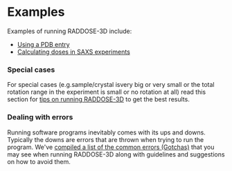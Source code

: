 # Examples

Examples of running RADDOSE-3D include:
- [Using a PDB entry](https://github.com/GarmanGroup/RADDOSE-3D/tree/master/examples/PDB_example.md)
- [Calculating doses in SAXS experiments](https://github.com/GarmanGroup/RADDOSE-3D/tree/master/examples/SAXS_example.md)

### Special cases
For special cases (e.g.sample/crystal isvery big or very small or the total rotation range in the experiment is small or no rotation at all) read this section for [tips on running RADDOSE-3D](https://github.com/GarmanGroup/RADDOSE-3D#considerations-when-running-raddose-3d-for-some-special-cases) to get the best results.

### Dealing with errors
Running software programs inevitably comes with its ups and downs. Typically the downs are errors that are thrown when trying to run the program. We've [compiled a list of the common errors (Gotchas)](https://github.com/GarmanGroup/RADDOSE-3D#gotchas-when-running-raddose-3d) that you may see when running RADDOSE-3D along with guidelines and suggestions on how to avoid them.

